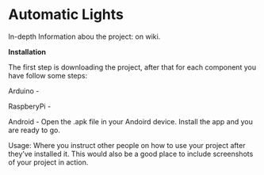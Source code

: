# Automatic Lights
In-depth Information abou the project: on wiki.


**Installation**

The first step is downloading the project, after that for each component you have follow some steps: 

Arduino - 

RaspberyPi - 

Android - Open the .apk file in your Andoird device. Install the app and you are ready to go.


Usage: Where you instruct other people on how to use your project after they’ve installed it. This would also be a good place to include screenshots of your project in action.



